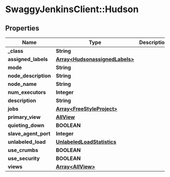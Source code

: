 # SwaggyJenkinsClient::Hudson

## Properties
Name | Type | Description | Notes
------------ | ------------- | ------------- | -------------
**_class** | **String** |  | [optional] 
**assigned_labels** | [**Array&lt;HudsonassignedLabels&gt;**](HudsonassignedLabels.md) |  | [optional] 
**mode** | **String** |  | [optional] 
**node_description** | **String** |  | [optional] 
**node_name** | **String** |  | [optional] 
**num_executors** | **Integer** |  | [optional] 
**description** | **String** |  | [optional] 
**jobs** | [**Array&lt;FreeStyleProject&gt;**](FreeStyleProject.md) |  | [optional] 
**primary_view** | [**AllView**](AllView.md) |  | [optional] 
**quieting_down** | **BOOLEAN** |  | [optional] 
**slave_agent_port** | **Integer** |  | [optional] 
**unlabeled_load** | [**UnlabeledLoadStatistics**](UnlabeledLoadStatistics.md) |  | [optional] 
**use_crumbs** | **BOOLEAN** |  | [optional] 
**use_security** | **BOOLEAN** |  | [optional] 
**views** | [**Array&lt;AllView&gt;**](AllView.md) |  | [optional] 



